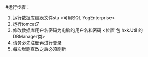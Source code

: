 #运行步骤：
1. 运行数据库建表文件stu <可用SQL YogEnterprise>
2. 运行tomcat7
3. 修改数据库用户名密码为电脑的用户名和密码
   <位置 包 hxk.Util 的DBManager类>
4. 请务必先注册再进行登录
5. 每次增删查改之后必须刷新
